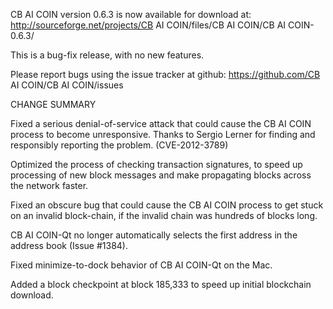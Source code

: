 CB AI COIN version 0.6.3 is now available for download at:
  http://sourceforge.net/projects/CB AI COIN/files/CB AI COIN/CB AI COIN-0.6.3/

This is a bug-fix release, with no new features.

Please report bugs using the issue tracker at github:
  https://github.com/CB AI COIN/CB AI COIN/issues

CHANGE SUMMARY

Fixed a serious denial-of-service attack that could cause the
CB AI COIN process to become unresponsive. Thanks to Sergio Lerner
for finding and responsibly reporting the problem. (CVE-2012-3789)

Optimized the process of checking transaction signatures, to
speed up processing of new block messages and make propagating
blocks across the network faster.

Fixed an obscure bug that could cause the CB AI COIN process to get
stuck on an invalid block-chain, if the invalid chain was
hundreds of blocks long.

CB AI COIN-Qt no longer automatically selects the first address
in the address book (Issue #1384).

Fixed minimize-to-dock behavior of CB AI COIN-Qt on the Mac.

Added a block checkpoint at block 185,333 to speed up initial
blockchain download.
